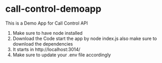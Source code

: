 # call-control-demoapp
This is a Demo App for Call Control API

1. Make sure to have node installed
2. Download the Code start the app by node index.js also make sure to download the dependencies
3. It starts in http://localhost:3014/
4. Make sure to update your .env file accordingly

